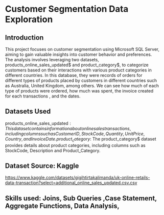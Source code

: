 # Customer Segmentation Data Exploration

## Introduction
This project focuses on customer segmentation using Microsoft SQL Server, aiming to gain valuable insights into customer behavior and preferences. The analysis involves leveraging two datasets, products_online_sales_updated$ and product_category$, to categorize customers based on their interactions with various product categories in different countries.
In this database, they were records of orders for different types of products placed by customers in different countries such as Australia, United Kingdom, among others. We can see how much of each type of products were ordered, how much was spent, the invoice created for each transactions  , and the dates. 

## Datasets Used
products_online_sales_updated$: This dataset contains information about online sales transactions, including columns such as CustomerID, StockCode, Quantity, UnitPrice, Country, and InvoiceDate.
product_category$: The product_category$ dataset provides details about product categories, including columns such as StockCode, Description and Product_Category.

## Dataset Source: Kaggle
https://www.kaggle.com/datasets/gigihtirtakalimanda/uk-online-retails-data-transaction?select=additional_online_sales_updated.csv.csv

## Skills used: Joins, Sub Queries ,Case Statement, Aggregate Functions, Data Analysis, 
